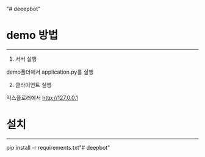 "# deeepbot" 

# demo 방법
-----------------------
1. 서버 실행

demo폴더에서 application.py를 실행

2. 클라이언트 실행

익스플로러에서 http://127.0.0.1

# 설치
---------------------------
pip install -r requirements.txt"# deepbot" 
